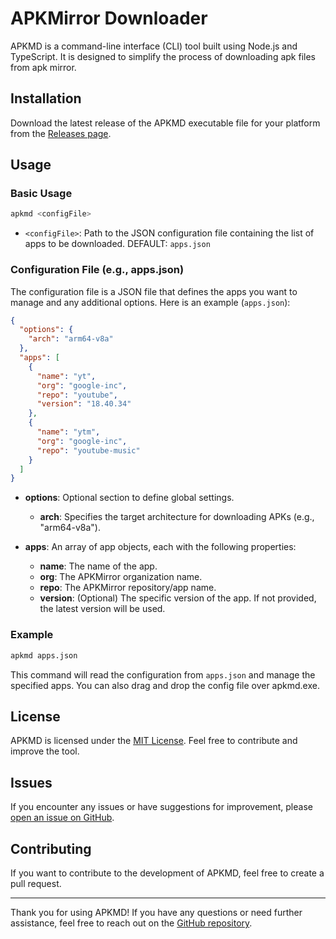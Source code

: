 # APKMirror Downloader

APKMD is a command-line interface (CLI) tool built using Node.js and TypeScript. It is designed to simplify the process of downloading apk files from apk mirror.

## Installation

Download the latest release of the APKMD executable file for your platform from the [Releases page](https://github.com/tanishqmanuja/apkmirror-downloader/releases).

## Usage

### Basic Usage

```bash
apkmd <configFile>
```

- `<configFile>`: Path to the JSON configuration file containing the list of apps to be downloaded. DEFAULT: `apps.json`

### Configuration File (e.g., apps.json)

The configuration file is a JSON file that defines the apps you want to manage and any additional options. Here is an example (`apps.json`):

```json
{
  "options": {
    "arch": "arm64-v8a"
  },
  "apps": [
    {
      "name": "yt",
      "org": "google-inc",
      "repo": "youtube",
      "version": "18.40.34"
    },
    {
      "name": "ytm",
      "org": "google-inc",
      "repo": "youtube-music"
    }
  ]
}
```

- **options**: Optional section to define global settings.

  - **arch**: Specifies the target architecture for downloading APKs (e.g., "arm64-v8a").

- **apps**: An array of app objects, each with the following properties:
  - **name**: The name of the app.
  - **org**: The APKMirror organization name.
  - **repo**: The APKMirror repository/app name.
  - **version**: (Optional) The specific version of the app. If not provided, the latest version will be used.

### Example

```bash
apkmd apps.json
```

This command will read the configuration from `apps.json` and manage the specified apps. You can also drag and drop the config file over apkmd.exe.

## License

APKMD is licensed under the [MIT License](LICENSE). Feel free to contribute and improve the tool.

## Issues

If you encounter any issues or have suggestions for improvement, please [open an issue on GitHub](https://github.com/tanishqmanuja/apkmirror-downloader/issues).

## Contributing

If you want to contribute to the development of APKMD, feel free to create a pull request.

---

Thank you for using APKMD! If you have any questions or need further assistance, feel free to reach out on the [GitHub repository](https://github.com/your-username/apkmd).
